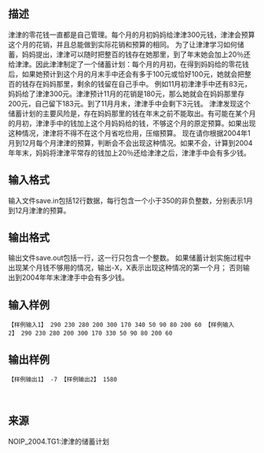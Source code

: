 ## 描述

津津的零花钱一直都是自己管理。每个月的月初妈妈给津津300元钱，津津会预算这个月的花销，并且总能做到实际花销和预算的相同。 为了让津津学习如何储蓄，妈妈提出，津津可以随时把整百的钱存在她那里，到了年末她会加上20％还给津津。因此津津制定了一个储蓄计划：每个月的月初，在得到妈妈给的零花钱后，如果她预计到这个月的月末手中还会有多于100元或恰好100元，她就会把整百的钱存在妈妈那里，剩余的钱留在自己手中。 例如11月初津津手中还有83元，妈妈给了津津300元。津津预计11月的花销是180元，那么她就会在妈妈那里存200元，自己留下183元。到了11月月末，津津手中会剩下3元钱。 津津发现这个储蓄计划的主要风险是，存在妈妈那里的钱在年末之前不能取出。有可能在某个月的月初，津津手中的钱加上这个月妈妈给的钱，不够这个月的原定预算。如果出现这种情况，津津将不得不在这个月省吃俭用，压缩预算。 现在请你根据2004年1月到12月每个月津津的预算，判断会不会出现这种情况。如果不会，计算到2004年年末，妈妈将津津平常存的钱加上20％还给津津之后，津津手中会有多少钱。 

## 输入格式

输入文件save.in包括12行数据，每行包含一个小于350的非负整数，分别表示1月到12月津津的预算。 

## 输出格式

输出文件save.out包括一行，这一行只包含一个整数。 如果储蓄计划实施过程中出现某个月钱不够用的情况，输出-X，X表示出现这种情况的第一个月； 否则输出到2004年年末津津手中会有多少钱。 

## 输入样例

```plaintext
【样例输入1】 290 230 280 200 300 170 340 50 90 80 200 60 【样例输入2】 290 230 280 200 300 170 330 50 90 80 200 60 
```

## 输出样例

```plaintext
【样例输出1】 -7 【样例输出2】 1580 
```



 

## 来源

NOIP_2004.TG1:津津的储蓄计划

